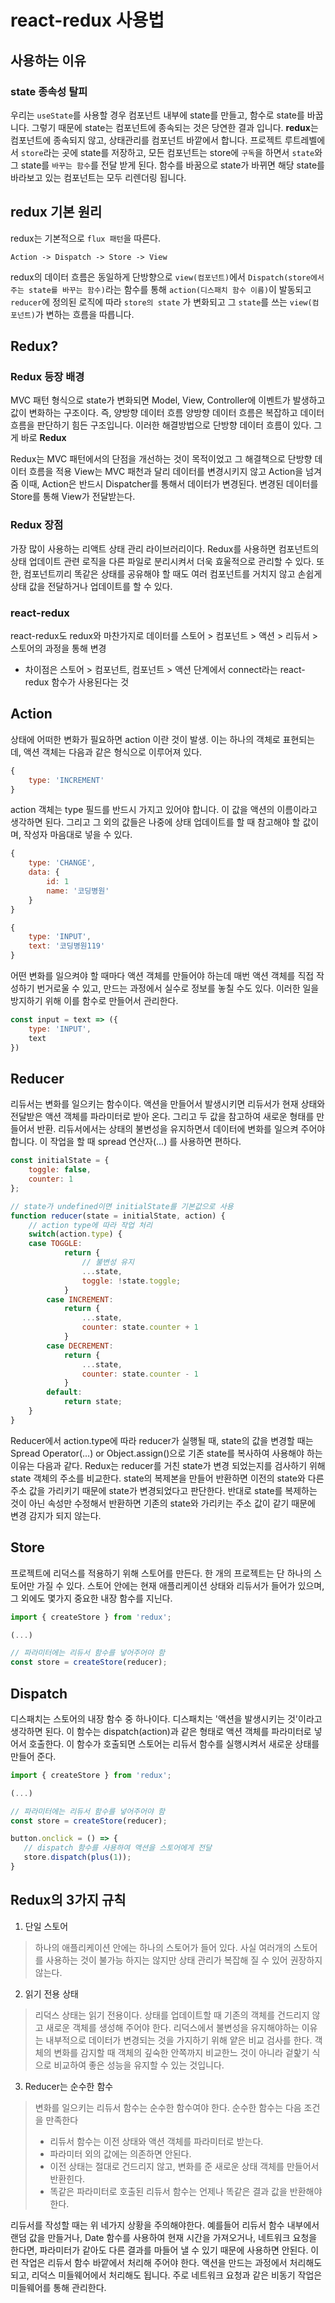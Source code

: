# react-redux 사용법

## 사용하는 이유

### state 종속성 탈피

우리는 `useState`를 사용할 경우 컴포넌트 내부에 state를 만들고, 함수로 state를 바꿉니다.
그렇기 때문에 state는 컴포넌트에 종속되는 것은 당연한 결과 입니다.
**redux**는 컴포넌트에 종속되지 않고, 상태관리를 컴포넌트 바깥에서 합니다.
프로젝트 루트레벨에서 `store`라는 곳에 state를 저장하고, 모든 컴포넌트는 store에 `구독`을 하면서 `state`와 그 state를 `바꾸는 함수`를 전달 받게 된다.
함수를 바꿈으로 state가 바뀌면 해당 state를 바라보고 있는 컴포넌트는 모두 리렌더링 됩니다.

## redux 기본 원리
redux는 기본적으로 `flux 패턴`을 따른다.

```Action -> Dispatch -> Store -> View```

redux의 데이터 흐름은 동일하게 단방향으로 `view(컴포넌트)`에서 `Dispatch(store에서 주는 state를 바꾸는 함수)`라는 함수를 통해 `action(디스패치 함수 이름)`이 발동되고
`reducer`에 정의된 로직에 따라 `store의 state` 가 변화되고 그 `state`를 쓰는 `view(컴포넌트)`가 변하는 흐름을 따릅니다.

## Redux?

### Redux 등장 배경

MVC 패턴 형식으로 state가 변화되면 Model, View, Controller에 이벤트가 발생하고 값이 변화하는 구조이다.
즉, 양방향 데이터 흐름
양방향 데이터 흐름은 복잡하고 데이터 흐름을 판단하기 힘든 구조입니다.
이러한 해결방법으로 단방향 데이터 흐름이 있다. 그게 바로 **Redux**

Redux는 MVC 패턴에서의 단점을 개선하는 것이 목적이었고 그 해결책으로 단방향 데이터 흐름을 적용
View는 MVC 패천과 달리 데이터를 변경시키지 않고 Action을 넘겨줌
이때, Action은 반드시 Dispatcher를 통해서 데이터가 변경된다.
변경된 데이터를 Store를 통해 View가 전달받는다.

### Redux 장점

가장 많이 사용하는 리액트 상태 관리 라이브러리이다.
Redux를 사용하면 컴포넌트의 상태 업데이트 관련 로직을 다른 파일로 분리시켜서 더욱 효울적으로 관리할 수 있다.
또한, 컴포넌트끼리 똑같은 상태를 공유해야 할 때도 여러 컴포넌트를 거치지 않고 손쉽게 상태 값을 전달하거나 업데이트를 할 수 있다.

### react-redux

react-redux도 redux와 마찬가지로 데이터를 스토어 > 컴포넌트 > 액션 > 리듀서 > 스토어의 과정을 통해 변경
- 차이점은 스토어 > 컴포넌트, 컴포넌트 > 액션 단계에서 connect라는 react-redux 함수가 사용된다는 것

## Action
상태에 어떠한 변화가 필요하면 action 이란 것이 발생.
이는 하나의 객체로 표현되는데, 액션 객체는 다음과 같은 형식으로 이루어져 있다.
```javascript
{
    type: 'INCREMENT'
}
```

action 객체는 type 필드를 반드시 가지고 있어야 합니다.
이 값을 액션의 이름이라고 생각하면 된다. 그리고 그 외의 값들은 나중에 상태 업데이트를 할 때 참고해야 할 값이며, 작성자 마음대로 넣을 수 있다.
```javascript
{
    type: 'CHANGE',
    data: {
    	id: 1
        name: '코딩병원'
    }
}

{
    type: 'INPUT',
    text: '코딩병원119'
}
```

어떤 변화를 일으켜야 할 때마다 액션 객체를 만들어야 하는데 매번 액션 객체를 직접 작성하기 번거로울 수 있고, 만드는 과정에서 실수로 정보를 놓칠 수도 있다.
이러한 일을 방지하기 위해 이를 함수로 만들어서 관리한다.
```javascript
const input = text => ({
    type: 'INPUT',
    text
})
```

## Reducer

리듀서는 변화를 일으키는 함수이다.
액션을 만들어서 발생시키면 리듀서가 현재 상태와 전달받은 액션 객체를 파라미터로 받아 온다.
그리고 두 값을 참고하여 새로운 형태를 만들어서 반환.
리듀서에서는 상태의 불변성을 유지하면서 데이터에 변화를 일으켜 주어야 합니다.
이 작업을 할 때 spread 연산자(...) 를 사용하면 편하다.

```javascript
const initialState = {
	toggle: false,
    counter: 1
};

// state가 undefined이면 initialState를 기본값으로 사용
function reducer(state = initialState, action) {
    // action type에 따라 작업 처리
    switch(action.type) {
  	case TOGGLE:
        	return {
                // 불변성 유지
            	...state, 
                toggle: !state.toggle;
            }
    	case INCREMENT:
        	return {
            	...state,
            	counter: state.counter + 1
            }
        case DECREMENT:
        	return {
            	...state,
                counter: state.counter - 1
            }
        default:
        	return state;
    }
}
```

Reducer에서 action.type에 따라 reducer가 실행될 때, state의 값을 변경할 때는 Spread Operator(...) or Object.assign()으로 
기존 state를 복사하여 사용해야 하는 이유는 다음과 같다.
Redux는 reducer를 거친 state가 변경 되었는지를 검사하기 위해 state 객체의 주소를 비교한다.
state의 복제본을 만들어 반환하면 이전의 state와 다른 주소 값을 가리키기 때문에 state가 변경되었다고 판단한다.
반대로 state를 복제하는 것이 아닌 속성만 수정해서 반환하면 기존의 state와 가리키는 주소 값이 같기 때문에 변경 감지가 되지 않는다.

## Store

프로젝트에 리덕스를 적용하기 위해 스토어를 만든다.
한 개의 프로젝트는 단 하나의 스토어만 가질 수 있다.
스토어 안에는 현재 애플리케이션 상태와 리듀서가 들어가 있으며, 그 외에도 몇가지 중요한 내장 함수를 지닌다.

```javascript
import { createStore } from 'redux';

(...)

// 파라미터에는 리듀서 함수를 넣어주어야 함
const store = createStore(reducer);
```

## Dispatch

디스패치는 스토어의 내장 함수 중 하나이다.
디스패치는 '액션을 발생시키는 것'이라고 생각하면 된다.
이 함수는 dispatch(action)과 같은 형태로 액션 객체를 파라미터로 넣어서 호출한다.
이 함수가 호출되면 스토어는 리듀서 함수를 실행시켜서 새로운 상태를 만들어 준다.

```javascript
import { createStore } from 'redux';

(...)

// 파라미터에는 리듀서 함수를 넣어주어야 함
const store = createStore(reducer);

button.onclick = () => { 
   // dispatch 함수를 사용하여 액션을 스토어에게 전달
   store.dispatch(plus(1));
}
```

## Redux의 3가지 규칙
1. 단일 스토어
> 하나의 애플리케이션 안에는 하나의 스토어가 들어 있다.
> 사실 여러개의 스토어를 사용하는 것이 불가능 하지는 않지만 상태 관리가 복잡해 질 수 있어 권장하지 않는다.

2. 읽기 전용 상태
> 리덕스 상태는 읽기 전용이다.
> 상태를 업데이트할 때 기존의 객체를 건드리지 않고 새로운 객체를 생성해 주어야 한다.
> 리덕스에서 불변성을 유지해야하는 이유는 내부적으로 데이터가 변경되는 것을 가지하기 위해 얕은 비교 검사를 한다.
> 객체의 변화를 감지할 때 객체의 깊숙한 안쪽까지 비교한느 것이 아니라 겉핥기 식으로 비교하여 좋은 성능을 유지할 수 있는 것입니다.

3. Reducer는 순수한 함수
> 변화를 일으키는 리듀서 함수는 순수한 함수여야 한다. 순수한 함수는 다음 조건을 만족한다
> - 리듀서 함수는 이전 상태와 액션 객체를 파라미터로 받는다.
> - 파라미터 외의 값에는 의존하면 안된다.
> - 이전 상태는 절대로 건드리지 않고, 변화를 준 새로운 상태 객체를 만들어서 반환힌다.
> - 똑같은 파라미터로 호출된 리듀서 함수는 언제나 똑같은 결과 값을 반환해야 한다.

리듀서를 작성할 때는 위 네가지 상황을 주의해야한다.
예를들어 리듀서 함수 내부에서 랜덤 값을 만들거나, Date 함수를 사용하여 현재 시간을 가져오거나, 네트워크 요청을 한다면, 파라미터가 같아도 다른 결과를 마들어 낼 수 있기 때문에
사용하면 안된다. 이런 작업은 리듀서 함수 바깥에서 처리해 주어야 한다.
액션을 만드는 과정에서 처리해도 되고, 리덕스 미들웨어에서 처리해도 됩니다. 주로 네트워크 요청과 같은 비동기 작업은 미들웨어를 통해 관리한다.

























